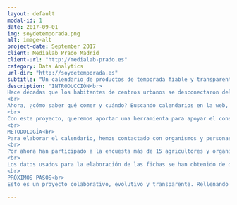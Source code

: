 ```yaml
---
layout: default
modal-id: 1
date: 2017-09-01
img: soydetemporada.png
alt: image-alt
project-date: September 2017
client: Medialab Prado Madrid
client-url: "http://medialab-prado.es"
category: Data Analytics
url-dir: "http://soydetemporada.es"
subtitle: "Un calendario de productos de temporada fiable y transparente. Para uso cotidiano. Made in #visualizar17."
description: "INTRODUCCIÓN<br>
Hace décadas que los habitantes de centros urbanos se desconectaron del mundo agrícola y del ritmo natural de la tierra. Sea verano o invierno, norte o sur, en Europa siempre es posible encontrar fruta exótica en los estantes de los supermercados, y esto es gracias a un modelo productivo y logístico con un alto impacto medioambiental. Es necesario plantear un modelo de consumo sostenible y respetuoso que siga el ciclo natural de las plantas.<br>
<br>
Ahora, ¿cómo saber qué comer y cuándo? Buscando calendarios en la web, uno se enfrenta a una gran cantidad de datos e informaciones contradictorias. Este proyecto tiene por objetivo principal elaborar un calendario fiable, completo y lo más preciso posible.<br>
<br>
Con este proyecto, queremos aportar una herramienta para apoyar el consumo responsable, limitando el transporte excesivo de alimentos y el cultivo en invernaderos climatizados.<br>
<br>
METODOLOGÍA<br>
Para elaborar el calendario, hemos contactado con organismos y personas del mundo agrícola para que nos comuniquen las temporadas de los productos en su zona. Hemos hablado con agricultores, grupos de consumo, observatorios agroalimentarios y consejos de producción ecológica. Hemos recolectado los datos a través de una tabla Excel y una encuesta online.<br>
<br>
Por ahora han participado a la encuesta más de 15 agricultores y organismos de varias comunidades autónomas: Andalucía, Asturias, Extremadura, Madrid, Murcia, Navarra y País Vasco. Se hizo una media de todos los resultados para crear un sólo calendario que junte información de todas las zonas.<br>
<br>
Los datos usados para la elaboración de las fichas se han obtenido de diversos organismos públicos y privados. Los principales son Mercasa, el Ministerio de Economía, Industria y Competitividad y el Ministerio de Agricultura y Pesca, Alimentación y Media Ambiente.<br>
<br>
PRÓXIMOS PASOS<br>
Esto es un proyecto colaborativo, evolutivo y transparente. Rellenando la encuesta con el calendario de los productos en tu zona, nos ayudarás a mejorar la información mostrada a los usuarios en función de su localización.<br>"

---
```

